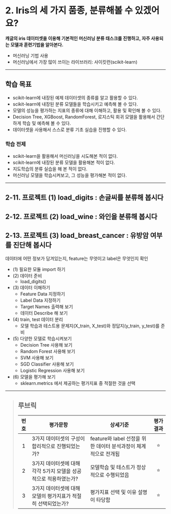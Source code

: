 # 2. Iris의 세 가지 품종, 분류해볼 수 있겠어요?
**캐글의 iris 데이터셋을 이용해 기본적인 머신러닝 분류 태스크를 진행하고, 자주 사용되는 모델과 훈련기법을 알아본다.**

- 머신러닝 기법 사용
- 머신러닝에서 가장 많이 쓰이는 라이브러리: 사이킷런(scikit-learn)

---
## 학습 목표
- scikit-learn에 내장된 예제 데이터셋의 종류를 알고 활용할 수 있다.
- scikit-learn에 내장된 분류 모델들을 학습시키고 예측해 볼 수 있다.
- 모델의 성능을 평가하는 지표의 종류에 대해 이해하고, 활용 및 확인해 볼 수 있다.
- Decision Tree, XGBoost, RandomForest, 로지스틱 회귀 모델을 활용해서 간단하게 학습 및 예측해 볼 수 있다.
- 데이터셋을 사용해서 스스로 분류 기초 실습을 진행할 수 있다.

### 학습 전제
- scikit-learn을 활용해서 머신러닝을 시도해본 적이 없다.
- scikit-learn에 내장된 분류 모델을 활용해본 적이 없다.
- 지도학습의 분류 실습을 해 본 적이 없다.
- 머신러닝 모델을 학습시켜보고, 그 성능을 평가해본 적이 없다.

---
## 2-11. 프로젝트 (1) load_digits : 손글씨를 분류해 봅시다
## 2-12. 프로젝트 (2) load_wine : 와인을 분류해 봅시다
## 2-13. 프로젝트 (3) load_breast_cancer : 유방암 여부를 진단해 봅시다
데이터에 어떤 정보가 담겨있는지, feature는 무엇이고 label은 무엇인지 확인

- (1) 필요한 모듈 import 하기
- (2) 데이터 준비
  - load_digits()
- (3) 데이터 이해하기
  - Feature Data 지정하기
  - Label Data 지정하기
  - Target Names 출력해 보기
  - 데이터 Describe 해 보기
- (4) train, test 데이터 분리
  - 모델 학습과 테스트용 문제지(X_train, X_test)와 정답지(y_train, y_test)를 준비
- (5) 다양한 모델로 학습시켜보기
  - Decision Tree 사용해 보기
  - Random Forest 사용해 보기
  - SVM 사용해 보기
  - SGD Classifier 사용해 보기
  - Logistic Regression 사용해 보기
- (6) 모델을 평가해 보기
  - sklearn.metrics 에서 제공하는 평가지표 중 적절한 것을 선택

---
>## **루브릭**
>|번호|평가문항|상세기준|평가결과|
>|:---:|---|---|:---:|
>|1|3가지 데이터셋의 구성이 합리적으로 진행되었는가?|feature와 label 선정을 위한 데이터 분석과정이 체계적으로 전개됨|⭐|
>|2|3가지 데이터셋에 대해 각각 5가지 모델을 성공적으로 적용하였는가?|모델학습 및 테스트가 정상적으로 수행되었음|⭐|
>|3|3가지 데이터셋에 대해 모델의 평가지표가 적절히 선택되었는가?|평가지표 선택 및 이유 설명이 타당함|⭐|
